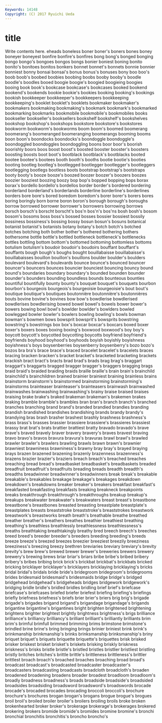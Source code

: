 ```yaml
---
Keywords: 14148 
Copyright: (C) 2017 Ryuichi Ueda
---
```


# title

Write contents here.
eheads boneless boner
boner's boners bones boney boneyer boneyest bonfire bonfire's bonfires bong
bong's bonged bonging bongo bongo's bongoes bongos bongs bonier boniest
boning bonito bonito's bonitoes bonitos bonkers bonnet bonnet's bonnets bonnie
bonnier bonniest bonny bonsai bonsai's bonus bonus's bonuses bony boo
boo's boob boob's boobed boobies boobing boobs booby booby's boodle
boodle's boodles booed boogie boogie's boogied boogieing boogies booing book
book's bookcase bookcase's bookcases booked bookend bookend's bookends bookie bookie's
bookies booking booking's bookings bookish bookkeeper bookkeeper's bookkeepers bookkeeping bookkeeping's
booklet booklet's booklets bookmaker bookmaker's bookmakers bookmaking bookmaking's bookmark bookmark's
bookmarked bookmarking bookmarks bookmobile bookmobile's bookmobiles books bookseller bookseller's booksellers
bookshelf bookshelf's bookshelves bookshop bookshop's bookshops bookstore bookstore's bookstores bookworm
bookworm's bookworms boom boom's boomed boomerang boomerang's boomeranged boomeranging boomerangs
booming booms boon boon's boondocks boondocks's boondoggle boondoggle's boondoggled boondoggles
boondoggling boons boor boor's boorish boorishly boors boos boost boost's
boosted booster booster's boosters boosting boosts boot boot's bootblack bootblack's
bootblacks booted bootee bootee's bootees booth booth's booths bootie bootie's
booties booting bootleg bootleg's bootlegged bootlegger bootlegger's bootleggers bootlegging bootlegs
bootless boots bootstrap bootstrap's bootstraps booty booty's booze booze's boozed
boozer boozer's boozers boozes boozier booziest boozing boozy bop bop's
bopped bopping bops borax borax's bordello bordello's bordellos border border's
bordered bordering borderland borderland's borderlands borderline borderline's borderlines borders bore
bore's bored boredom boredom's borer borer's borers bores boring boringly
born borne boron boron's borough borough's boroughs borrow borrowed borrower
borrower's borrowers borrowing borrows borsch borsch's borscht borscht's bos'n bos'n's
bos'ns bosh bosh's bosom bosom's bosoms boss boss's bossed bosses
bossier bossiest bossily bossiness bossiness's bossing bossy bosun bosun's bosuns
botanical botanist botanist's botanists botany botany's botch botch's botched botches
botching both bother bother's bothered bothering bothers bothersome bottle bottle's
bottled bottleneck bottleneck's bottlenecks bottles bottling bottom bottom's bottomed bottoming
bottomless bottoms botulism botulism's boudoir boudoir's boudoirs bouffant bouffant's bouffants
bough bough's boughs bought bouillabaisse bouillabaisse's bouillabaisses bouillon bouillon's bouillons
boulder boulder's boulders boulevard boulevard's boulevards bounce bounce's bounced bouncer
bouncer's bouncers bounces bouncier bounciest bouncing bouncy bound bound's boundaries
boundary boundary's bounded bounden bounder bounder's bounders bounding boundless bounds
bounteous bounties bountiful bountifully bounty bounty's bouquet bouquet's bouquets bourbon
bourbon's bourgeois bourgeois's bourgeoisie bourgeoisie's bout bout's boutique boutique's boutiques
boutonnière boutonnière's boutonnières bouts bovine bovine's bovines bow bow's bowdlerise
bowdlerised bowdlerises bowdlerising bowed bowel bowel's bowels bower bower's bowers
bowing bowl bowl's bowlder bowlder's bowlders bowled bowlegged bowler bowler's
bowlers bowling bowling's bowls bowman bowman's bowmen bows bowsprit bowsprit's
bowsprits bowstring bowstring's bowstrings box box's boxcar boxcar's boxcars boxed
boxer boxer's boxers boxes boxing boxing's boxwood boxwood's boy boy's
boycott boycott's boycotted boycotting boycotts boyfriend boyfriend's boyfriends boyhood boyhood's
boyhoods boyish boyishly boyishness boyishness's boys boysenberries boysenberry boysenberry's bozo
bozo's bozos bra bra's brace brace's braced bracelet bracelet's bracelets
braces bracing bracken bracken's bracket bracket's bracketed bracketing brackets brackish
bract bract's bracts brad brad's brads brag brag's braggart braggart's
braggarts bragged bragger bragger's braggers bragging brags braid braid's braided
braiding braids braille braille's brain brain's brainchild brainchild's brainchildren brained
brainier brainiest braining brainless brains brainstorm brainstorm's brainstormed brainstorming brainstorming's
brainstorms brainteaser brainteaser's brainteasers brainwash brainwashed brainwashes brainwashing brainwashing's brainy
braise braised braises braising brake brake's braked brakeman brakeman's brakemen
brakes braking bramble bramble's brambles bran bran's branch branch's branched
branches branching brand brand's branded brandied brandies branding brandish brandished
brandishes brandishing brands brandy brandy's brandying bras brash brasher brashest
brashly brashness brashness's brass brass's brasses brassier brassiere brassiere's brassieres
brassiest brassy brat brat's brats brattier brattiest bratty bravado bravado's
brave brave's braved bravely braver bravery bravery's braves bravest braving
bravo bravo's bravos bravura bravura's bravuras brawl brawl's brawled brawler
brawler's brawlers brawling brawls brawn brawn's brawnier brawniest brawniness brawniness's
brawny bray bray's brayed braying brays brazen brazened brazening brazenly
brazenness brazenness's brazens brazier brazier's braziers breach breach's breached breaches
breaching bread bread's breadbasket breadbasket's breadbaskets breaded breadfruit breadfruit's breadfruits
breading breads breadth breadth's breadths breadwinner breadwinner's breadwinners break break's
breakable breakable's breakables breakage breakage's breakages breakdown breakdown's breakdowns breaker
breaker's breakers breakfast breakfast's breakfasted breakfasting breakfasts breaking breakneck breakpoints
breaks breakthrough breakthrough's breakthroughs breakup breakup's breakups breakwater breakwater's breakwaters
breast breast's breastbone breastbone's breastbones breasted breasting breastplate breastplate's breastplates
breasts breaststroke breaststroke's breaststrokes breastwork breastwork's breastworks breath breath's breathable
breathe breathed breather breather's breathers breathes breathier breathiest breathing breathing's
breathless breathlessly breathlessness breathlessness's breaths breathtaking breathtakingly breathy bred breech
breech's breeches breed breed's breeder breeder's breeders breeding breeding's breeds
breeze breeze's breezed breezes breezier breeziest breezily breeziness breeziness's breezing
breezy brethren breviaries breviary breviary's brevity brevity's brew brew's brewed
brewer brewer's breweries brewers brewery brewery's brewing brews briar briar's
briars bribe bribe's bribed bribery bribery's bribes bribing brick brick's
brickbat brickbat's brickbats bricked bricking bricklayer bricklayer's bricklayers bricklaying bricklaying's
bricks bridal bridal's bridals bride bride's bridegroom bridegroom's bridegrooms brides
bridesmaid bridesmaid's bridesmaids bridge bridge's bridged bridgehead bridgehead's bridgeheads bridges
bridgework bridgework's bridging bridle bridle's bridled bridles bridling brief brief's
briefcase briefcase's briefcases briefed briefer briefest briefing briefing's briefings briefly
briefness briefness's briefs brier brier's briers brig brig's brigade brigade's
brigades brigand brigand's brigandage brigandage's brigands brigantine brigantine's brigantines bright
brighten brightened brightening brightens brighter brightest brightly brightness brightness's brigs
brilliance brilliance's brilliancy brilliancy's brilliant brilliant's brilliantly brilliants brim brim's
brimful brimfull brimmed brimming brims brimstone brimstone's brindled brine brine's
bring bringing brings brinier briniest brink brink's brinkmanship brinkmanship's brinks
brinksmanship brinksmanship's briny briquet briquet's briquets briquette briquette's briquettes brisk
brisked brisker briskest brisket brisket's briskets brisking briskly briskness briskness's
brisks bristle bristle's bristled bristles bristlier bristliest bristling bristly britches
britches's brittle brittle's brittleness brittleness's brittler brittlest broach broach's broached
broaches broaching broad broad's broadcast broadcast's broadcasted broadcaster broadcaster's broadcasters
broadcasting broadcasts broadcloth broadcloth's broaden broadened broadening broadens broader broadest
broadloom broadloom's broadly broadness broadness's broads broadside broadside's broadsided broadsides
broadsiding broadsword broadsword's broadswords brocade brocade's brocaded brocades brocading broccoli
broccoli's brochure brochure's brochures brogan brogan's brogans brogue brogue's brogues
broil broil's broiled broiler broiler's broilers broiling broils broke broken
brokenhearted broker broker's brokerage brokerage's brokerages brokered brokering brokers bromide
bromide's bromides bromine bromine's bronchi bronchial bronchitis bronchitis's broncho broncho's
